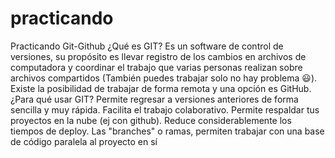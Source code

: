 # practicando
Practicando Git-Github
¿Qué es GIT?
Es un software de control de versiones, su propósito es llevar registro de los cambios en archivos de computadora y coordinar el trabajo que varias personas realizan sobre archivos compartidos (También puedes trabajar solo no hay problema 😃). Existe la posibilidad de trabajar de forma remota y una opción es GitHub. 
¿Para qué usar GIT?
Permite regresar a versiones anteriores de forma sencilla y muy rápida.
Facilita el trabajo colaborativo.
Permite respaldar tus proyectos en la nube (ej con github).
Reduce considerablemente los tiempos de deploy.
Las "branches" o ramas, permiten trabajar con una base de código paralela al proyecto en sí
